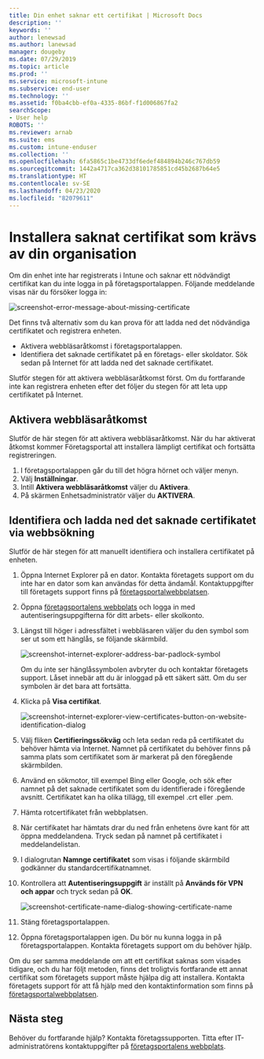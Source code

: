```yaml
---
title: Din enhet saknar ett certifikat | Microsoft Docs
description: ''
keywords: ''
author: lenewsad
ms.author: lanewsad
manager: dougeby
ms.date: 07/29/2019
ms.topic: article
ms.prod: ''
ms.service: microsoft-intune
ms.subservice: end-user
ms.technology: ''
ms.assetid: f0ba4cbb-ef0a-4335-86bf-f1d006867fa2
searchScope:
- User help
ROBOTS: ''
ms.reviewer: arnab
ms.suite: ems
ms.custom: intune-enduser
ms.collection: ''
ms.openlocfilehash: 6fa5865c1be4733df6edef484894b246c767db59
ms.sourcegitcommit: 1442a4717ca362d38101785851cd45b2687b64e5
ms.translationtype: HT
ms.contentlocale: sv-SE
ms.lasthandoff: 04/23/2020
ms.locfileid: "82079611"
---
```

# <a name="install-missing-certificate-required-by-your-organization"></a>Installera saknat certifikat som krävs av din organisation  

Om din enhet inte har registrerats i Intune och saknar ett nödvändigt certifikat kan du inte logga in på företagsportalappen. Följande meddelande visas när du försöker logga in:

![screenshot-error-message-about-missing-certificate](./media/andr-cert_install-1-cert_missing.png)

Det finns två alternativ som du kan prova för att ladda ned det nödvändiga certifikatet och registrera enheten. 

- Aktivera webbläsaråtkomst i företagsportalappen.
- Identifiera det saknade certifikatet på en företags- eller skoldator. Sök sedan på Internet för att ladda ned det saknade certifikatet. 

Slutför stegen för att aktivera webbläsaråtkomst först. Om du fortfarande inte kan registrera enheten efter det följer du stegen för att leta upp certifikatet på Internet. 

## <a name="enable-browser-access"></a>Aktivera webbläsaråtkomst
Slutför de här stegen för att aktivera webbläsaråtkomst. När du har aktiverat åtkomst kommer Företagsportal att installera lämpligt certifikat och fortsätta registreringen.    

1. I företagsportalappen går du till det högra hörnet och väljer menyn.  
2. Välj **Inställningar**.  
3. Intill **Aktivera webbläsaråtkomst** väljer du **Aktivera**.  
4. På skärmen Enhetsadministratör väljer du **AKTIVERA**. 

## <a name="identify-and-download-the-missing-certificate-through-web-search"></a>Identifiera och ladda ned det saknade certifikatet via webbsökning
Slutför de här stegen för att manuellt identifiera och installera certifikatet på enheten.  

1. Öppna Internet Explorer på en dator. Kontakta företagets support om du inte har en dator som kan användas för detta ändamål. Kontaktuppgifter till företagets support finns på [företagsportalwebbplatsen](https://go.microsoft.com/fwlink/?linkid=2010980).

2. Öppna [företagsportalens webbplats](https://go.microsoft.com/fwlink/?linkid=2010980) och logga in med autentiseringsuppgifterna för ditt arbets- eller skolkonto.

3. Längst till höger i adressfältet i webbläsaren väljer du den symbol som ser ut som ett hänglås, se följande skärmbild.

    ![screenshot-internet-explorer-address-bar-padlock-symbol](./media/andr-missing-cert-ie-padlock-symbol.png)

    Om du inte ser hänglåssymbolen avbryter du och kontaktar företagets support. Låset innebär att du är inloggad på ett säkert sätt. Om du ser symbolen är det bara att fortsätta.

4. Klicka på **Visa certifikat**.

    ![screenshot-internet-explorer-view-certificates-button-on-website-identification-dialog](./media/andr-missg-cert-ie-view-cert-button.png)

5. Välj fliken **Certifieringssökväg** och leta sedan reda på certifikatet du behöver hämta via Internet. Namnet på certifikatet du behöver finns på samma plats som certifikatet som är markerat på den föregående skärmbilden.

6. Använd en sökmotor, till exempel Bing eller Google, och sök efter namnet på det saknade certifikatet som du identifierade i föregående avsnitt. Certifikatet kan ha olika tillägg, till exempel .crt eller .pem.

7. Hämta rotcertifikatet från webbplatsen.

8. När certifikatet har hämtats drar du ned från enhetens övre kant för att öppna meddelandena. Tryck sedan på namnet på certifikatet i meddelandelistan.

4. I dialogrutan **Namnge certifikatet** som visas i följande skärmbild godkänner du standardcertifikatnamnet.

5. Kontrollera att **Autentiseringsuppgift** är inställt på **Används för VPN och appar** och tryck sedan på **OK**.

    ![screenshot-certificate-name-dialog-showing-certificate-name](./media/andr-missing-cert-cert-name.png)

6. Stäng företagsportalappen.

7. Öppna företagsportalappen igen. Du bör nu kunna logga in på företagsportalappen. Kontakta företagets support om du behöver hjälp.

Om du ser samma meddelande om att ett certifikat saknas som visades tidigare, och du har följt metoden, finns det troligtvis fortfarande ett annat certifikat som företagets support måste hjälpa dig att installera. Kontakta företagets support för att få hjälp med den kontaktinformation som finns på [företagsportalwebbplatsen](https://go.microsoft.com/fwlink/?linkid=2010980).

## <a name="next-steps"></a>Nästa steg  

Behöver du fortfarande hjälp? Kontakta företagssupporten. Titta efter IT-administratörens kontaktuppgifter på [företagsportalens webbplats](https://go.microsoft.com/fwlink/?linkid=2010980).  
